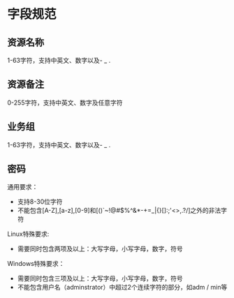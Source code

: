

# 字段规范 

## 资源名称 

1-63字符，支持中英文、数字以及- _ .

## 资源备注 

0-255字符，支持中英文、数字及任意字符

## 业务组 

1-63字符，支持中英文、数字以及- _ .


## 密码 

通用要求：

* 支持8-30位字符
* 不能包含[A-Z],[a-z],[0-9]和[()`~!@#$%^&*-+=_|{}[]:;'<>,.?/]之外的非法字符

Linux特殊要求:

* 需要同时包含两项及以上：大写字母，小写字母，数字，符号

Windows特殊要求：

* 需要同时包含三项及以上：大写字母，小写字母，数字，符号
* 不能包含用户名（adminstrator）中超过2个连续字符的部分，如adm / min等

